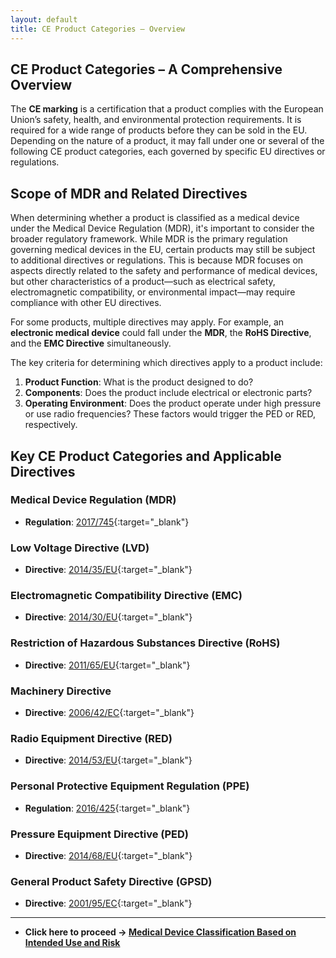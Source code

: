 ```yaml
---
layout: default
title: CE Product Categories – Overview
---
```


## **CE Product Categories – A Comprehensive Overview**

The **CE marking** is a certification that a product complies with the European Union’s safety, health, and environmental protection requirements. It is required for a wide range of products before they can be sold in the EU. Depending on the nature of a product, it may fall under one or several of the following CE product categories, each governed by specific EU directives or regulations.

## Scope of MDR and Related Directives
When determining whether a product is classified as a medical device under the Medical Device Regulation (MDR), it's important to consider the broader regulatory framework. While MDR is the primary regulation governing medical devices in the EU, certain products may still be subject to additional directives or regulations. This is because MDR focuses on aspects directly related to the safety and performance of medical devices, but other characteristics of a product—such as electrical safety, electromagnetic compatibility, or environmental impact—may require compliance with other EU directives.

For some products, multiple directives may apply. For example, an **electronic medical device** could fall under the **MDR**, the **RoHS Directive**, and the **EMC Directive** simultaneously.

The key criteria for determining which directives apply to a product include:
1. **Product Function**: What is the product designed to do?
2. **Components**: Does the product include electrical or electronic parts? 
3. **Operating Environment**: Does the product operate under high pressure or use radio frequencies? These factors would trigger the PED or RED, respectively.


## Key CE Product Categories and Applicable Directives

### Medical Device Regulation (MDR)
- **Regulation**: [2017/745](https://eur-lex.europa.eu/legal-content/EN/TXT/PDF/?uri=CELEX:32017R0745){:target="_blank"}
<!---- **Scope**: The MDR governs the safety and performance of medical devices, including both physical devices and software intended for medical purposes. It ensures high standards for devices used in patient care.-->

### Low Voltage Directive (LVD)
- **Directive**: [2014/35/EU](https://single-market-economy.ec.europa.eu/sectors/electrical-and-electronic-engineering-industries-eei/low-voltage-directive-lvd_en){:target="_blank"}
<!--- **Scope**: This directive applies to electrical equipment with a voltage range between **50 and 1000 volts AC** or **75 and 1500 volts DC**. It ensures that such products meet safety requirements to protect users from hazards such as electrical shock or fire.-->


### Electromagnetic Compatibility Directive (EMC)
- **Directive**: [2014/30/EU](https://eur-lex.europa.eu/legal-content/de/TXT/?uri=CELEX%3A32014L0030){:target="_blank"}
<!---- **Scope**: The EMC Directive ensures that electronic devices do not emit electromagnetic disturbances that could affect other devices, and they are not susceptible to interference themselves. It applies to most electronic and electrical products.-->


### Restriction of Hazardous Substances Directive (RoHS)
- **Directive**: [2011/65/EU](https://eur-lex.europa.eu/legal-content/EN/TXT/?uri=CELEX:32011L0065){:target="_blank"}
<!---- **Scope**: This directive restricts the use of certain hazardous substances, such as lead, mercury, cadmium, and others, in electrical and electronic equipment. Its goal is to reduce environmental and health risks.-->


### Machinery Directive
- **Directive**: [2006/42/EC](https://eur-lex.europa.eu/legal-content/de/TXT/?uri=CELEX%3A32006L0042){:target="_blank"}
<!---- **Scope**: The Machinery Directive applies to machinery, including assemblies of parts or components that function together. It sets out essential health and safety requirements for machinery placed on the market.-->


### Radio Equipment Directive (RED)
- **Directive**: [2014/53/EU](https://eur-lex.europa.eu/legal-content/EN/TXT/PDF/?uri=CELEX:32014L0053){:target="_blank"}
<!---- **Scope**: The RED covers all products that use the radio frequency spectrum to transmit and receive information. It ensures the safe use of the radio spectrum while avoiding interference with other equipment.-->


### Personal Protective Equipment Regulation (PPE)
- **Regulation**: [2016/425](https://eur-lex.europa.eu/legal-content/EN/TXT/PDF/?uri=CELEX:32016R0425){:target="_blank"}
<!---- **Scope**: This regulation applies to any equipment designed to be worn or held to protect against health and safety hazards. It sets stringent safety requirements for various types of protective gear.-->


### Pressure Equipment Directive (PED)
- **Directive**: [2014/68/EU](https://eur-lex.europa.eu/legal-content/EN/TXT/PDF/?uri=CELEX:32014L0068){:target="_blank"}
<!---- **Scope**: The PED regulates the design, manufacture, and conformity assessment of pressure equipment and assemblies subjected to a pressure higher than 0.5 bar.-->


<!--### 8. Toys Safety Directive
- **Directive**: [2009/48/EC](https://eur-lex.europa.eu/legal-content/EN/TXT/PDF/?uri=CELEX:32009L0048)
<!---- **Scope**: This directive sets specific safety requirements for toys to ensure they pose no harm to children’s health or safety. It covers physical, mechanical, chemical, and electrical safety aspects.-->


### General Product Safety Directive (GPSD)
- **Directive**: [2001/95/EC](https://eur-lex.europa.eu/legal-content/EN/TXT/PDF/?uri=CELEX:32001L0095){:target="_blank"}
<!---- **Scope**: This directive applies to any product placed on the market that is not covered by a specific directive. It requires that all consumer products are safe under normal and foreseeable conditions of use.-->

--------------------------------------------------------------

- **Click here to proceed → [Medical Device Classification Based on Intended Use and Risk](qualification_intended_use.html)**

